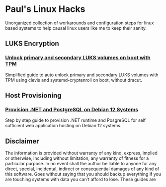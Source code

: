 # Paul's Linux Hacks

Unorganized collection of workarounds and configuration steps for linux based systems to help causal linux users like me to keep their sanity.

## LUKS Encryption

 ### [Unlock primary and secondary LUKS volumes on boot with TPM](./unlock-primary-and-secondary-luks-volumes-on-boot-with-tpm.md)
 
Simplified guide to auto unlock primary and secondary LUKS volumes with TPM using clevis and systemd-cryptenroll on boot, without dracut.

## Host Provisioning

 ### [Provision .NET and PostgreSQL on Debian 12 Systems](./provision-dotnet-and-posgresql-debian-12)

 Step by step guide to provision .NET runtime and PosgreSQL for self sufficient web application hosting on Debian 12 systems.

## Disclaimer

The information is provided without warranty of any kind, express, implied or otherwise, including without limitation, any warranty of fitness for a particular purpose. In no event shall the author be liable to anyone for any direct, special, incidental, indirect or consequential damages of any kind of this software. Goes without saying that you should backup everything if you are touching systems with data you can't afford to lose. These guides are 